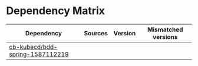 # Dependency Matrix

Dependency | Sources | Version | Mismatched versions
---------- | ------- | ------- | -------------------
[cb-kubecd/bdd-spring-1587112219](https://github.com/cb-kubecd/bdd-spring-1587112219.git) |  | []() | 
